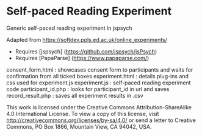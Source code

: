 # Self-paced Reading Experiment 
Generic self-paced reading experiment in jspsych 

Adapted from https://softdev.ppls.ed.ac.uk/online_experiments/

- Requires [jspsych] (https://github.com/jspsych/jsPsych) 
- Requires [PapaParse] (https://www.papaparse.com/)

consent_form.html : showcases consent form to participants and waits for confirmation from all ticked boxes
experiment.html : details plug-ins and css used for experiment.js
experiment.js : self-paced reading experiment code 
participant_id.php : looks for participant_id in url and saves  
record_result.php : saves all experiment results in .csv

This work is licensed under the Creative Commons Attribution-ShareAlike 4.0 International License.
To view a copy of this license, visit http://creativecommons.org/licenses/by-sa/4.0/ or send a letter to Creative Commons, PO Box 1866, Mountain View, CA 94042, USA.


